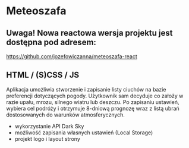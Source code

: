 # Meteoszafa

## Uwaga! Nowa reactowa wersja projektu jest dostępna pod adresem:
https://github.com/jozefowiczanna/meteoszafa-react

## HTML / (S)CSS / JS

Aplikacja umożliwia stworzenie i zapisanie listy ciuchów na bazie preferencji dotyczących pogody. Użytkownik sam decyduje co założy w razie upału, mrozu, silnego wiatru lub deszczu. Po zapisaniu ustawień, wybiera cel podróży i otrzymuje 8-dniową prognozę wraz z listą ubrań dostosowanych do warunków atmosferycznych.

- wykorzystanie API Dark Sky
- możliwość zapisania własnych ustawień (Local Storage)
- projekt logo i layout strony
